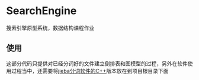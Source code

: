 # SearchEngine
搜索引擎原型系统，数据结构课程作业

## 使用
这部分代码只提供对已经分词好的文件建立倒排表和图模型的过程，另外在软件使用过程当中，还需要将[jieba分词软件的C++](https://github.com/yanyiwu/cppjieba)版本放在到项目根目录下面  

